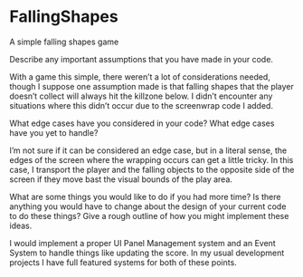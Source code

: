 # FallingShapes
A simple falling shapes game


Describe any important assumptions that you have made in your code.

With a game this simple, there weren’t a lot of considerations needed, though I suppose one assumption made is that falling shapes that the player doesn’t collect will always hit the killzone below. I didn’t encounter any situations where this didn’t occur due to the screenwrap code I added.


What edge cases have you considered in your code? What edge cases have you yet to handle?

I’m not sure if it can be considered an edge case, but in a literal sense, the edges of the screen where the wrapping occurs can get a little tricky. In this case, I transport the player and the falling objects to the opposite side of the screen if they move bast the visual bounds of the play area.


What are some things you would like to do if you had more time? Is there anything you would have to change about the design of your current code to do these things? Give a rough outline of how you might implement these ideas.

I would implement a proper UI Panel Management system and an Event System to handle things like updating the score. In my usual development projects I have full featured systems for both of these points.

